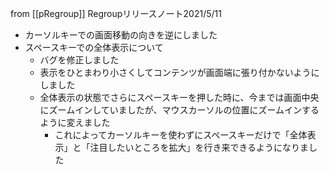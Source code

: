 
from [[pRegroup]]
Regroupリリースノート2021/5/11
- カーソルキーでの画面移動の向きを逆にしました
- スペースキーでの全体表示について
    - バグを修正しました
    - 表示をひとまわり小さくしてコンテンツが画面端に張り付かないようにしました
    - 全体表示の状態でさらにスペースキーを押した時に、今までは画面中央にズームインしていましたが、マウスカーソルの位置にズームインするように変えました
        - これによってカーソルキーを使わずにスペースキーだけで「全体表示」と「注目したいところを拡大」を行き来できるようになりました
